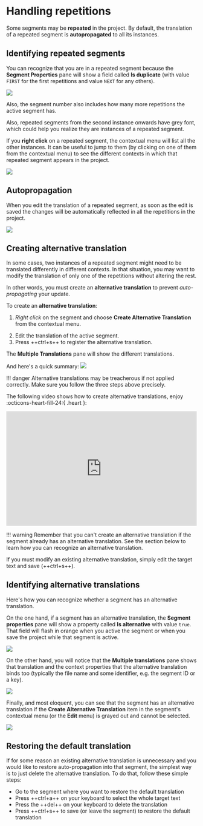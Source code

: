 # Handling repetitions

Some segments may be **repeated** in the project. By default, the translation of a repeated segment is **autopropagated** to all its instances.

## Identifying repeated segments

You can recognize that you are in a repeated segment because the **Segment Properties** pane will show a field called **Is duplicate** (with value `FIRST` for the first repetitions and value `NEXT` for any others).

<!-- @todo: in the navigation across panes add segment properties -->
<!-- @todo: update "navigation across panes" > "navigation through panes" -->

![](../_img/repetition-with-labels.png)

  <!-- ![](../_img/15_repeated_segment.jpg) -->

  <!-- @todo: harmonize font size across all screenshots and gifs -->

Also, the segment number also includes how many more repetitions the active segment has.

Also, repeated segments from the second instance onwards have grey font, which could help you realize they are instances of a repeated segment.

<!-- @todo: repetitions in black and gray font -->

If you **right click** on a repeated segment, the contextual menu will list all the other instances. It can be useful to jump to them (by clicking on one of them from the contextual menu) to see the different contexts in which that repeated segment appears in the project.

![](../_img/16_repeated_context.jpg)

## Autopropagation

When you edit the translation of a repeated segment, as soon as the edit is saved the changes will be automatically reflected in all the repetitions in the project.

![](../_img/17_autopropagation.jpg)

## Creating alternative translation

In some cases, two instances of a repeated segment might need to be translated differently in different contexts. In that situation, you may want to modify the translation of only one of the repetitions without altering the rest.

In other words, you must create an **alternative translation** to prevent _auto-propagating_ your update.

To create an **alternative translation**:

1. _Right click_ on the segment and choose **Create Alternative Translation** from the contextual menu.
<!-- ![](../_img/18_create_alternative_translation.jpg) -->
2. Edit the translation of the active segment.
3. Press ++ctrl+s++ to register the alternative translation.
    <!-- ![](../_img/19_alternative_translation_created.jpg) -->
    <!-- @todo: use the example from the slides -->

The **Multiple Translations** pane will show the different translations.

And here's a quick summary:
![](../_img/create-alternative-translation-in-3-steps.gif)

<!-- @todo for Danina: repeat video, Ctrl+S for every segment! -->

<!-- prettier-ignore -->
!!! danger
    Alternative translations may be treacherous if not applied correctly. Make sure you follow the three steps above precisely.

The following video shows how to create alternative translations, enjoy :octicons-heart-fill-24:{ .heart }:

<div style="padding:60% 0 0 0;position:relative;"><iframe src="https://player.vimeo.com/video/789832289?h=5fd29f998e" style="position:absolute;top:0;left:0;width:100%;height:100%;" frameborder="0" allow="autoplay; fullscreen; picture-in-picture" allowfullscreen></iframe></div><script src="https://player.vimeo.com/api/player.js"></script>

<!-- prettier-ignore -->
!!! warning
    Remember that you can't create an alternative translation if the segment already has an alternative translation. See the section below to learn how you can recognize an alternative translation.

If you must modify an existing alternative translation, simply edit the target text and save (++ctrl+s++).

## Identifying alternative translations

Here's how you can recognize whether a segment has an alternative translation.

On the one hand, if a segment has an alternative translation, the **Segment properties** pane will show a property called **Is alternative** with value `true`. That field will flash in orange when you active the segment or when you save the project while that segment is active.

![](../_img/omt-alt-prop-flash.png)

On the other hand, you will notice that the **Multiple translations** pane shows that translation and the context properties that the alternative translation binds too (typically the file name and some identifier, e.g. the segment ID or a key).

![](../_img/omt-alt-multiple-pane.png)

Finally, and most eloquent, you can see that the segment has an alternative translation if the **Create Alternative Translation** item in the segment's contextual menu (or the **Edit** menu) is grayed out and cannot be selected.

![](../_img/omt-alt-grayed-out.png)

## Restoring the default translation

If for some reason an existing alternative translation is unnecessary and you would like to restore auto-propagation into that segment, the simplest way is to just delete the alternative translation. To do that, follow these simple steps:

- Go to the segment where you want to restore the default translation
- Press ++ctrl+a++ on your keyboard to select the whole target text
- Press the ++del++ on your keyboard to delete the translation
- Press ++ctrl+s++ to save (or leave the segment) to restore the default translation
